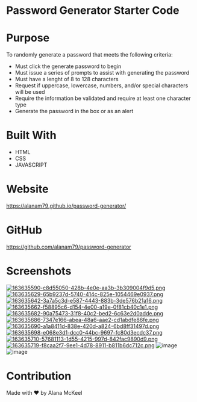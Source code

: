 # Password Generator Starter Code

# Purpose
To randomly generate a password that meets the following criteria: 
* Must click the generate password to begin
* Must issue a series of prompts to assist with generating the password
* Must have a lenght of 8 to 128 characters
* Request if uppercase, lowercase, numbers, and/or special characters will be used
* Require the information be validated and require at least one character type
* Generate the password in the box or as an alert

# Built With
* HTML
* CSS
* JAVASCRIPT

# Website
https://alanam79.github.io/password-generator/

# GitHub
https://github.com/alanam79/password-generator

# Screenshots
[![163635590-c8d55050-428b-4e0e-aa3b-3b309004f9d5.png](https://i.postimg.cc/CK22b41b/163635590-c8d55050-428b-4e0e-aa3b-3b309004f9d5.png)](https://postimg.cc/FfjG430K)
[![163635629-65b9237d-5740-414c-825e-1054469e0937.png](https://i.postimg.cc/nc5QbjC0/163635629-65b9237d-5740-414c-825e-1054469e0937.png)](https://postimg.cc/1fGzDz0q)
[![163635642-3a7a5c3d-e587-4443-883b-3de576b21a16.png](https://i.postimg.cc/2y182GFm/163635642-3a7a5c3d-e587-4443-883b-3de576b21a16.png)](https://postimg.cc/8fVSCh0n)
[![163635662-f58895c6-d154-4e00-a19e-0f81cb40c1e1.png](https://i.postimg.cc/qRRkvwFn/163635662-f58895c6-d154-4e00-a19e-0f81cb40c1e1.png)](https://postimg.cc/xkwrsvnT)
[![163635682-90a75473-31f8-40c2-bed2-6c63e2d0adde.png](https://i.postimg.cc/tRnsdRr6/163635682-90a75473-31f8-40c2-bed2-6c63e2d0adde.png)](https://postimg.cc/3W7rYhQr)
[![163635686-7347e166-abea-48a6-aae2-cd1abdfe86fe.png](https://i.postimg.cc/65syMsSm/163635686-7347e166-abea-48a6-aae2-cd1abdfe86fe.png)](https://postimg.cc/grDz07GV)
[![163635690-a1a8411d-838e-420d-a824-6bd8ff31497d.png](https://i.postimg.cc/XvvJrnGp/163635690-a1a8411d-838e-420d-a824-6bd8ff31497d.png)](https://postimg.cc/5XZ1GdmV)
[![163635698-e068e3d1-dcc0-44bc-9697-fc80d3ecdc37.png](https://i.postimg.cc/yNrN92cn/163635698-e068e3d1-dcc0-44bc-9697-fc80d3ecdc37.png)](https://postimg.cc/kVK9P1jt)
[![163635710-57681113-1d55-4215-997d-842fac9890d9.png](https://i.postimg.cc/ZKh5r8vk/163635710-57681113-1d55-4215-997d-842fac9890d9.png)](https://postimg.cc/fkBss0v5)
[![163635719-f8caa2f7-9ee1-4d78-8911-b811b6dc712c.png](https://i.postimg.cc/qRXZWHwx/163635719-f8caa2f7-9ee1-4d78-8911-b811b6dc712c.png)](https://postimg.cc/MMHDj4hn)
![image](https://user-images.githubusercontent.com/97997865/163635727-5d37e309-32e4-4f61-a862-762c0c8fcc9c.png)
![image](https://user-images.githubusercontent.com/97997865/163635742-42a53ce9-54af-445c-95f3-0abad4130d3b.png)


# Contribution
Made with ❤️ by Alana McKeel
